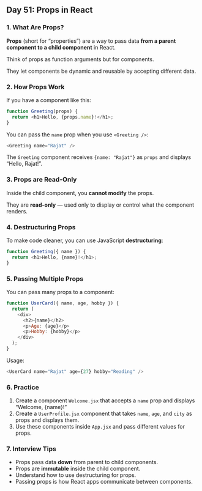 ## Day 51: Props in React

### 1. What Are Props?

**Props** (short for “properties”) are a way to pass data **from a parent component to a child component** in React.

Think of props as function arguments but for components.

They let components be dynamic and reusable by accepting different data.

### 2. How Props Work

If you have a component like this:

```javascript
function Greeting(props) {
  return <h1>Hello, {props.name}!</h1>;
}
```

You can pass the `name` prop when you use `<Greeting />`:

```javascript
<Greeting name="Rajat" />
```

The `Greeting` component receives `{name: "Rajat"}` as `props` and displays “Hello, Rajat!”.

### 3. Props are Read-Only

Inside the child component, you **cannot modify** the props.

They are **read-only** — used only to display or control what the component renders.

### 4. Destructuring Props

To make code cleaner, you can use JavaScript **destructuring**:

```javascript
function Greeting({ name }) {
  return <h1>Hello, {name}!</h1>;
}
```

### 5. Passing Multiple Props

You can pass many props to a component:

```javascript
function UserCard({ name, age, hobby }) {
  return (
    <div>
      <h2>{name}</h2>
      <p>Age: {age}</p>
      <p>Hobby: {hobby}</p>
    </div>
  );
}
```

Usage:

```javascript
<UserCard name="Rajat" age={27} hobby="Reading" />
```

### 6. Practice

<div class="practice">

1. Create a component `Welcome.jsx` that accepts a `name` prop and displays “Welcome, {name}!”
2. Create a `UserProfile.jsx` component that takes `name`, `age`, and `city` as props and displays them.
3. Use these components inside `App.jsx` and pass different values for props.

</div>

### 7. Interview Tips

- Props pass data **down** from parent to child components.
- Props are **immutable** inside the child component.
- Understand how to use destructuring for props.
- Passing props is how React apps communicate between components.
